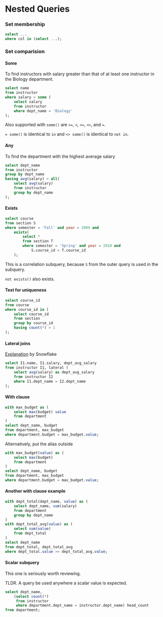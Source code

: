 # Nested Queries

### Set membership

```sql
select ...
where col in (select ...);
```

### Set comparision

#### Some

To find instructors with salary greater than that of at least one instructor in the Biology department.

```sql
select name
from instructor
where salary > some (
    select salary
    from instructor
    where dept_name = 'Biology'
);
```
Also supported with `some()` are `>=`, `<`, `<=`, `<>`, and `=`.

`= some()` is identical to `in` and `<> some()` is identical to `not in`.

#### Any

To find the department with the highest average salary

```sql
select dept_name 
from instructor
group by dept_name
having avg(salary) > all(
    select avg(salary) 
    from instructor
    group by dept_name
);
```

#### Exists

```sql
select course
from section S
where semester = 'Fall' and year = 2009 and
    exists(
        select * 
        from section T
        where semester = 'Spring' and year = 2010 and
            S.course_id = T.course_id
    );
```

This is a correlation subquery, because `S` from the outer query is used in the subquery.

`not exists()` also exists.

#### Test for uniqueness

```sql
select course_id
from course
where course_id in (
    select course_id 
    from section
    group by course_id
    having count(*) > 1
);
```

#### Lateral joins

[Explanation](https://docs.snowflake.com/en/sql-reference/constructs/join-lateral) by Snowflake

```sql
select I1.name, I1.salary, dept_avg_salary
from instructor I1, lateral (
    select avg(salary) as dept_avg_salary
    from instructor I2
    where I1.dept_name = I2.dept_name
);
```

#### With clause

```sql
with max_budget as (
    select max(budget) value
    from department
) 
select dept_name, budget
from department, max_budget
where department.budget = max_budget.value;
```

Alternatively, put the alias outside

```sql
with max_budget(value) as (
    select max(budget)
    from department
) 
select dept_name, budget
from department, max_budget
where department.budget = max_budget.value;
```

#### Another with clause example

```sql
with dept_total(dept_name, value) as (
    select dept_name, sum(salary)
    from department
    group by dept_name
)
with dept_total_avg(value) as (
    select sum(value)
    from dept_total
)
select dept_name
from dept_total, dept_total_avg
where dept_total.value >= dept_total_avg.value;
```

#### Scalar subquery

This one is seriously worth reviewing.

TLDR. A query be used anywhere a scalar value is expected.

```sql
select dept_name, 
    (select count(*) 
     from instructor 
     where department.dept_name = instructor.dept_name) head_count
from department;
```